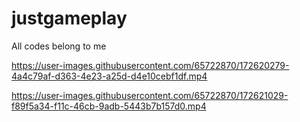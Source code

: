 # justgameplay 
All codes belong to me

https://user-images.githubusercontent.com/65722870/172620279-4a4c79af-d363-4e23-a25d-d4e10cebf1df.mp4



https://user-images.githubusercontent.com/65722870/172621029-f89f5a34-f11c-46cb-9adb-5443b7b157d0.mp4

